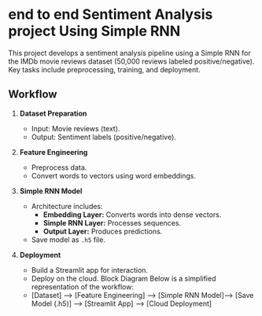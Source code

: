 # end to end Sentiment Analysis project  Using Simple RNN
This project develops a sentiment analysis pipeline using a Simple RNN for the IMDb movie reviews dataset (50,000 reviews labeled positive/negative). Key tasks include preprocessing, training, and deployment.
## Workflow
1. **Dataset Preparation**
   - Input: Movie reviews (text).
   - Output: Sentiment labels (positive/negative).
2. **Feature Engineering**
   - Preprocess data.
   - Convert words to vectors using word embeddings.
3. **Simple RNN Model**
   - Architecture includes:
     - **Embedding Layer:** Converts words into dense vectors.
     - **Simple RNN Layer:** Processes sequences.
     - **Output Layer:** Produces predictions.
   - Save model as `.h5` file.

4. **Deployment**
   - Build a Streamlit app for interaction.
   - Deploy on the cloud.
Block Diagram
Below is a simplified representation of the workflow:
   - [Dataset] --> [Feature Engineering] --> [Simple RNN Model]--> [Save Model (.h5)] --> [Streamlit App] --> [Cloud Deployment]
